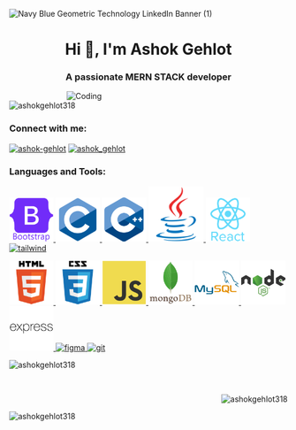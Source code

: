 ![Navy Blue Geometric Technology LinkedIn Banner (1)](https://github.com/Ashokgehlot318/Ashokgehlot318/assets/118416828/bfe99612-965a-4f04-b873-25ddb3590e6f)
<h1 align="center">Hi 👋, I'm Ashok Gehlot</h1>
<h3 align="center">A passionate MERN STACK developer</h3>

<img align="right"  width="400" alt="Coding" src="https://github.com/Ashokgehlot318/Ashokgehlot318/assets/118416828/ab8547f1-4949-4eea-a8b4-5dbe753dea1e">

<p align="left"> <img src="https://komarev.com/ghpvc/?username=ashokgehlot318&label=Profile%20views&color=0e75b6&style=flat" alt="ashokgehlot318" /> </p>

<h3 align="left">Connect with me:</h3>
<p align="left">
<a href="https://linkedin.com/in/ashok-gehlot" target="blank"><img align="center" src="https://raw.githubusercontent.com/rahuldkjain/github-profile-readme-generator/master/src/images/icons/Social/linked-in-alt.svg" alt="ashok-gehlot" height="30" width="40" /></a>
<a href="https://www.leetcode.com/ashok_gehlot" target="blank"><img align="center" src="https://raw.githubusercontent.com/rahuldkjain/github-profile-readme-generator/master/src/images/icons/Social/leet-code.svg" alt="ashok_gehlot" height="30" width="40" /></a>
</p>

<h3 align="left">Languages and Tools:</h3>
<p align="left"> <a href="https://getbootstrap.com" target="_blank" rel="noreferrer"> <img src="https://raw.githubusercontent.com/devicons/devicon/master/icons/bootstrap/bootstrap-plain-wordmark.svg" alt="bootstrap" width="80" height="80"/> </a>
  <a href="https://www.cprogramming.com/" target="_blank" rel="noreferrer"> <img width="80" height=![Navy Blue Geometric Technology LinkedIn Banner (1)](https://github.com/Ashokgehlot318/Ashokgehlot318/assets/118416828/7de4029d-9f15-4d51-98ee-c563bdd78e64)
"80" src="https://raw.githubusercontent.com/devicons/devicon/master/icons/c/c-original.svg" alt="c" width="40" height="40"/> </a> 
  <a href="https://www.w3schools.com/cpp/" target="_blank" rel="noreferrer"> <img width="80" height="80" src="https://raw.githubusercontent.com/devicons/devicon/master/icons/cplusplus/cplusplus-original.svg" alt="cplusplus" width="40" height="40"/> </a> 
   <a href="https://www.java.com" target="_blank" rel="noreferrer"> <img src="https://raw.githubusercontent.com/devicons/devicon/master/icons/java/java-original.svg" alt="java" width="100" height="100"/> </a> 
    <a href="https://reactjs.org/" target="_blank" rel="noreferrer"> <img src="https://raw.githubusercontent.com/devicons/devicon/master/icons/react/react-original-wordmark.svg" alt="react" width="80" height="80"/> </a>
<a href="https://tailwindcss.com/" target="_blank" rel="noreferrer"> <img src="https://www.vectorlogo.zone/logos/tailwindcss/tailwindcss-icon.svg" alt="tailwind" width="80" height="80"/> </a> </p>

  <a href="https://www.w3.org/html/" target="_blank" rel="noreferrer"> <img src="https://raw.githubusercontent.com/devicons/devicon/master/icons/html5/html5-original-wordmark.svg" alt="html5" width="80" height="80"/> </a>
    <a href="https://www.w3schools.com/css/" target="_blank" rel="noreferrer"> <img src="https://raw.githubusercontent.com/devicons/devicon/master/icons/css3/css3-original-wordmark.svg" alt="css3" width="80" height="80"/> </a> 
     <a href="https://developer.mozilla.org/en-US/docs/Web/JavaScript" target="_blank" rel="noreferrer"> <img src="https://raw.githubusercontent.com/devicons/devicon/master/icons/javascript/javascript-original.svg" alt="javascript" width="80" height="80"/> </a> 
  <a href="https://www.mongodb.com/" target="_blank" rel="noreferrer"> <img src="https://raw.githubusercontent.com/devicons/devicon/master/icons/mongodb/mongodb-original-wordmark.svg" alt="mongodb" width="80" height="80"/> </a> 
  <a href="https://www.mysql.com/" target="_blank" rel="noreferrer"> <img src="https://raw.githubusercontent.com/devicons/devicon/master/icons/mysql/mysql-original-wordmark.svg" alt="mysql" width="80" height="80"/> </a> 
  <a href="https://nodejs.org" target="_blank" rel="noreferrer"> <img src="https://raw.githubusercontent.com/devicons/devicon/master/icons/nodejs/nodejs-original-wordmark.svg" alt="nodejs" width="80" height="80"/> </a>
  <a href="https://expressjs.com" target="_blank" rel="noreferrer" style="bg:slate"> <img src="https://raw.githubusercontent.com/devicons/devicon/master/icons/express/express-original-wordmark.svg" alt="express" width="80" height="80"/> </a> 
  <a href="https://www.figma.com/" target="_blank" rel="noreferrer"> <img src="https://www.vectorlogo.zone/logos/figma/figma-icon.svg" alt="figma" width="80" height="80"/> </a>
  <a href="https://git-scm.com/" target="_blank" rel="noreferrer"> <img src="https://www.vectorlogo.zone/logos/git-scm/git-scm-icon.svg" alt="git" width="80" height="80"/> </a>
 

<p>&nbsp;<img align="left" src="https://github-readme-stats.vercel.app/api?username=ashokgehlot318&show_icons=true&locale=en" alt="ashokgehlot318" /></p>
<br/>
<p>&nbsp;<img align="right" src="https://github-readme-streak-stats.herokuapp.com/?user=ashokgehlot318&" alt="ashokgehlot318" /></p>

<p>&nbsp;<img align="left" src="https://github-readme-stats.vercel.app/api/top-langs?username=ashokgehlot318&show_icons=true&locale=en&layout=compact" alt="ashokgehlot318" /></p>


